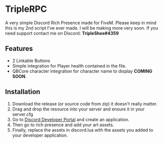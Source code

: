 # TripleRPC
A very simple Discord Rich Presence made for FiveM.
Please keep in mind this is my 2nd script I've ever made. I will be making more very soon.
If you need support contact me on Discord: **TripleShee#4359**

## Features
- 2 Linkable Buttons
- Simple integration for Player health contained in the file.
- QBCore character integration for character name to display **COMING SOON**.

## Installation
1. Download the release (or source code from zip) it doesn't really matter.
2. Drag and drop the resource into your server and ensure it in your server.cfg
3. Go to [Discord Developer Portal](https://discord.com/developers/applications) and create an application.
4. Then go to rich presence and add your art assets.
5. Finally, replace the assets in discord.lua with the assets you added to your developer application.
